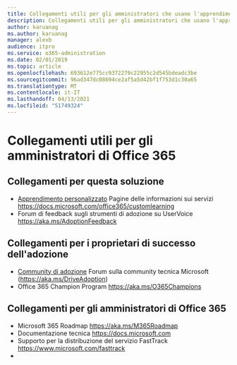 ```yaml
---
title: Collegamenti utili per gli amministratori che usano l'apprendimento personalizzato per Office 365
description: Collegamenti utili per gli amministratori che usano l'apprendimento personalizzato per Office 365
author: karuanag
ms.author: karuanag
manager: alexb
audience: itpro
ms.service: o365-administration
ms.date: 02/01/2019
ms.topic: article
ms.openlocfilehash: 693612e775cc9372279c22955c2d545bdeadc3be
ms.sourcegitcommit: 96ad347dc08694ce2af5a5d42bf1f753d1c30a65
ms.translationtype: MT
ms.contentlocale: it-IT
ms.lasthandoff: 04/13/2021
ms.locfileid: "51749324"
---
```

# <a name="helpful-links-for-office-365-administrators"></a>Collegamenti utili per gli amministratori di Office 365

## <a name="links-for-this-solution"></a>Collegamenti per questa soluzione

- [Apprendimento personalizzato](/office365/customlearning) Pagine delle informazioni sui servizi https://docs.microsoft.com/office365/customlearning
- Forum di feedback sugli strumenti di adozione su UserVoice https://aka.ms/AdoptionFeedback 

## <a name="links-for-adoption-success-owners"></a>Collegamenti per i proprietari di successo dell'adozione
- [Community di adozione](https://aka.ms/DriveAdoption) Forum sulla community tecnica Microsoft (https://aka.ms/DriveAdoption)
- Office 365 Champion Program https://aka.ms/O365Champions 

## <a name="links-for-office-365-administrators"></a>Collegamenti per gli amministratori di Office 365
- Microsoft 365 Roadmap https://aka.ms/M365Roadmap
- Documentazione tecnica https://docs.microsoft.com
- Supporto per la distribuzione del servizio FastTrack https://www.microsoft.com/fasttrack
-
